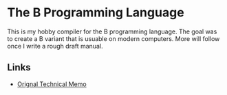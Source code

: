 # The B Programming Language
This is my hobby compiler for the B programming language. The goal was to create a B variant that is usuable on modern computers. More will follow once I write a rough draft manual.


## Links
* [Orignal Technical Memo](https://www.bell-labs.com/usr/dmr/www/kbman.pdf)
